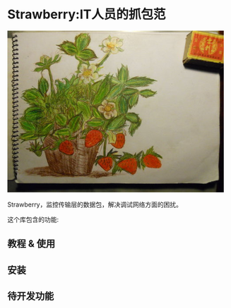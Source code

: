 # Strawberry:IT人员的抓包范
![](https://github.com/mm530/strawberry/raw/master/logo.jpeg)

Strawberry，监控传输层的数据包，解决调试网络方面的困扰。

这个库包含的功能:

## 教程 & 使用

## 安装

## 待开发功能